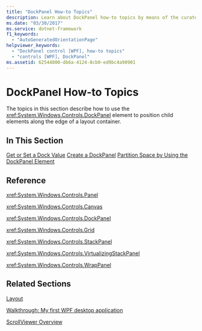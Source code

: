```yaml
---
title: "DockPanel How-to Topics"
description: Learn about DockPanel how-to topics by means of the curated list of relevant links collected in this article.
ms.date: "03/30/2017"
ms.service: dotnet-framework
f1_keywords:
  - "AutoGeneratedOrientationPage"
helpviewer_keywords:
  - "DockPanel control [WPF], how-to topics"
  - "controls [WPF], DockPanel"
ms.assetid: 62544800-db6a-4124-8cb0-ed9bc4a90901
---
```

# DockPanel How-to Topics

The topics in this section describe how to use the <xref:System.Windows.Controls.DockPanel> element to position child elements along the edge of a layout container.

## In This Section

[Get or Set a Dock Value](how-to-get-or-set-a-dock-value.md)
[Create a DockPanel](how-to-create-a-dockpanel.md)
[Partition Space by Using the DockPanel Element](how-to-partition-space-by-using-the-dockpanel-element.md)

## Reference

<xref:System.Windows.Controls.Panel>

<xref:System.Windows.Controls.Canvas>

<xref:System.Windows.Controls.DockPanel>

<xref:System.Windows.Controls.Grid>

<xref:System.Windows.Controls.StackPanel>

<xref:System.Windows.Controls.VirtualizingStackPanel>

<xref:System.Windows.Controls.WrapPanel>

## Related Sections

[Layout](../advanced/layout.md)

[Walkthrough: My first WPF desktop application](../get-started/walkthrough-my-first-wpf-desktop-application.md)

[ScrollViewer Overview](scrollviewer-overview.md)
